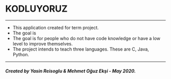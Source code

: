 # KODLUYORUZ 

---

- This application created for term project.
- The goal is 
- The goal is for people who do not have code knowledge or have a low level to improve themselves.
- The project intends to teach three languages. These are C, Java, Python.

---

##### Created by Yasin Reisoglu & Mehmet Oğuz Ekşi - May 2020.
